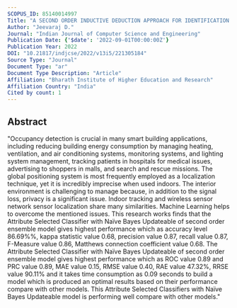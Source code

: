 ```yaml
---
SCOPUS_ID: 85140014997
Title: "A SECOND ORDER INDUCTIVE DEDUCTION APPROACH FOR IDENTIFICATION OF ROOM OCCUPANCY BY WIRELESS SENSORS"
Author: "Jeevaraj D."
Journal: "Indian Journal of Computer Science and Engineering"
Publication Date: {'$date': '2022-09-01T00:00:00Z'}
Publication Year: 2022
DOI: "10.21817/indjcse/2022/v13i5/221305184"
Source Type: "Journal"
Document Type: "ar"
Document Type Description: "Article"
Affiliation: "Bharath Institute of Higher Education and Research"
Affiliation Country: "India"
Cited by count: 1
---
```


## Abstract
"Occupancy detection is crucial in many smart building applications, including reducing building energy consumption by managing heating, ventilation, and air conditioning systems, monitoring systems, and lighting system management, tracking patients in hospitals for medical issues, advertising to shoppers in malls, and search and rescue missions. The global positioning system is most frequently employed as a localization technique, yet it is incredibly imprecise when used indoors. The interior environment is challenging to manage because, in addition to the signal loss, privacy is a significant issue. Indoor tracking and wireless sensor network sensor localization share many similarities. Machine Learning helps to overcome the mentioned issues. This research works finds that the Attribute Selected Classifier with Naïve Bayes Updateable of second order ensemble model gives highest performance which as accuracy level 86.69%%, kappa statistic value 0.68, precision value 0.87, recall value 0.87, F-Measure value 0.86, Matthews connection coefficient value 0.68. The Attribute Selected Classifier with Naïve Bayes Updateable of second order ensemble model gives highest performance which as ROC value 0.89 and PRC value 0.89, MAE value 0.15, RMSE value 0.40, RAE value 47.32%, RRSE value 90.11% and it takes time consumption as 0.09 seconds to build a model which is produced an optimal results based on their performance compare with other models. This Attribute Selected Classifiers with Naïve Bayes Updateable model is performing well compare with other models."
